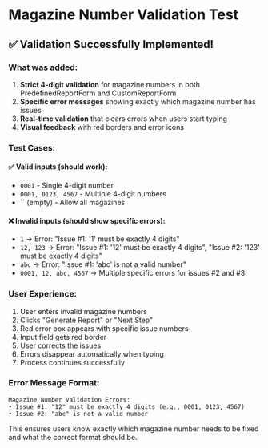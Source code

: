 # Magazine Number Validation Test

## ✅ **Validation Successfully Implemented!**

### **What was added:**

1. **Strict 4-digit validation** for magazine numbers in both PredefinedReportForm and CustomReportForm
2. **Specific error messages** showing exactly which magazine number has issues
3. **Real-time validation** that clears errors when users start typing
4. **Visual feedback** with red borders and error icons

### **Test Cases:**

#### ✅ **Valid inputs (should work):**
- `0001` - Single 4-digit number
- `0001, 0123, 4567` - Multiple 4-digit numbers
- `` (empty) - Allow all magazines

#### ❌ **Invalid inputs (should show specific errors):**
- `1` → Error: "Issue #1: '1' must be exactly 4 digits"
- `12, 123` → Error: "Issue #1: '12' must be exactly 4 digits", "Issue #2: '123' must be exactly 4 digits"
- `abc` → Error: "Issue #1: 'abc' is not a valid number"
- `0001, 12, abc, 4567` → Multiple specific errors for issues #2 and #3

### **User Experience:**
1. User enters invalid magazine numbers
2. Clicks "Generate Report" or "Next Step"
3. Red error box appears with specific issue numbers
4. Input field gets red border
5. User corrects the issues
6. Errors disappear automatically when typing
7. Process continues successfully

### **Error Message Format:**
```
Magazine Number Validation Errors:
• Issue #1: "12" must be exactly 4 digits (e.g., 0001, 0123, 4567)
• Issue #2: "abc" is not a valid number
```

This ensures users know exactly which magazine number needs to be fixed and what the correct format should be.

